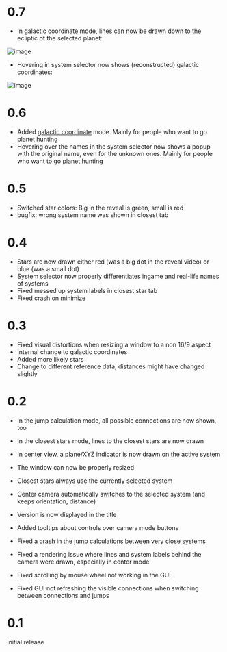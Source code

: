 # 0.7
- In galactic coordinate mode, lines can now be drawn down to the ecliptic of the selected planet:

![image](https://user-images.githubusercontent.com/6044318/177693717-96c296a1-ff00-4a52-8b7a-bf2d67f094dc.png)

- Hovering in system selector now shows (reconstructed) galactic coordinates:

![image](https://user-images.githubusercontent.com/6044318/177693521-921fbcb2-d50c-4bf5-9e0e-1f3991944d54.png)

# 0.6
- Added [galactic coordinate](https://en.wikipedia.org/wiki/Galactic_coordinate_system) mode. Mainly for people who want to go planet hunting
- Hovering over the names in the system selector now shows a popup with the original name, even for the unknown ones. Mainly for people who want to go planet hunting

# 0.5
- Switched star colors: Big in the reveal is green, small is red
- bugfix: wrong system name was shown in closest tab

# 0.4
- Stars are now drawn either red (was a big dot in the reveal video) or blue (was a small dot)
- System selector now properly differentiates ingame and real-life names of systems
- Fixed messed up system labels in closest star tab
- Fixed crash on minimize

# 0.3
- Fixed visual distortions when resizing a window to a non 16/9 aspect
- Internal change to galactic coordinates
- Added more likely stars
- Change to different reference data, distances might have changed slightly

# 0.2
- In the jump calculation mode, all possible connections are now shown, too
- In the closest stars mode, lines to the closest stars are now drawn
- In center view, a plane/XYZ indicator is now drawn on the active system
- The window can now be properly resized
- Closest stars always use the currently selected system
- Center camera automatically switches to the selected system (and keeps orientation, distance)
- Version is now displayed in the title
- Added tooltips about controls over camera mode buttons

- Fixed a crash in the jump calculations between very close systems
- Fixed a rendering issue where lines and system labels behind the camera were drawn, especially in center mode
- Fixed scrolling by mouse wheel not working in the GUI
- Fixed GUI not refreshing the visible connections when switching between connections and jumps

# 0.1
initial release
